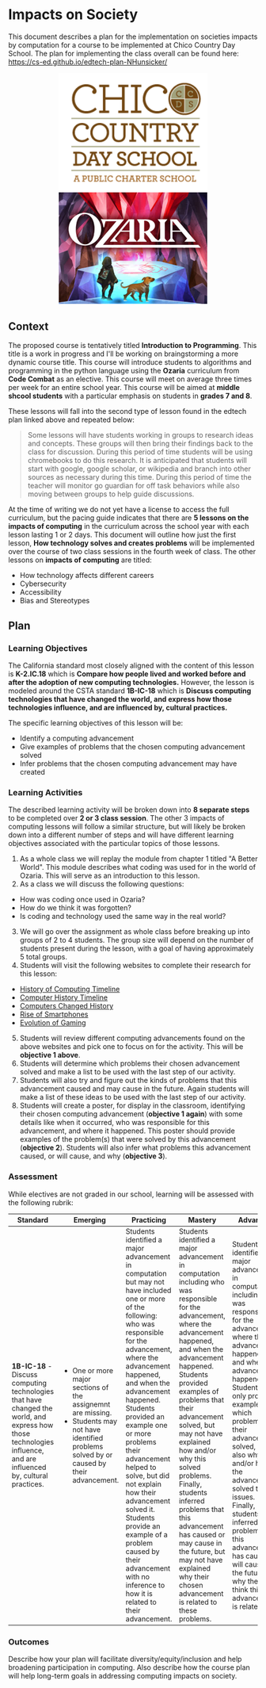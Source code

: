# Impacts on Society

This document describes a plan for the implementation on societies impacts by computation for a course to be implemented at Chico Country Day School. The plan for implementing the class overall can be found here: https://cs-ed.github.io/edtech-plan-NHunsicker/

<p align="center">
  <img src="./images/ccds-color.png" width="300" title="CCDS Logo">
  <img src="./images/codecombat_ozaria.jpg" width="300" title="Ozaria Logo">
</p>

## Context

The proposed course is tentatively titled **Introduction to Programming**. This title is a work in progress and I'll be working on braingstorming a more dynamic course title. This course will introduce students to algorithms and programming in the python language using the **Ozaria** curriculum from **Code Combat** as an elective. This course will meet on average three times per week for an entire school year. This course will be aimed at **middle shcool students** with a particular emphasis on students in **grades 7 and 8**.

These lessons will fall into the second type of lesson found in the edtech plan linked above and repeated below: 
>Some lessons will have students working in groups to research ideas and concepts. These groups will then bring their findings back to the class for discussion. During this period of time students will be using chromebooks to do this research. It is anticipated that students will start with google, google scholar, or wikipedia and branch into other sources as necessary during this time. During this period of time the teacher will monitor go guardian for off task behaviors while also moving between groups to help guide discussions.

At the time of writing we do not yet have a license to access the full curriculum, but the pacing guide indicates that there are **5 lessons on the impacts of computing** in the curriculum across the school year with each lesson lasting 1 or 2 days. This document will outline how just the first lesson, **How technology solves and creates problems** will be implemented over the course of two class sessions in the fourth week of class. The other lessons on **impacts of computing** are titled:
- How technology affects different careers
- Cybersecurity
- Accessibility
- Bias and Stereotypes

## Plan

### Learning Objectives

The California standard most closely aligned with the content of this lesson is **K-2.IC.18** which is **Compare how people lived and worked before and after the adoption of new computing technologies.** However, the lesson is modeled around the CSTA standard **1B-IC-18** which is **Discuss computing technologies that have changed the world, and express how those technologies influence, and are influenced by, cultural practices.**

The specific learning objectives of this lesson will be:
- Identify a computing advancement
- Give examples of problems that the chosen computing advancement solved
- Infer problems that the chosen computing advancement may have created

### Learning Activities

The described learning activity will be broken down into **8 separate steps** to be completed over **2 or 3 class session**. The other 3 impacts of computing lessons will follow a similar structure, but will likely be broken down into a different number of steps and will have different learning objectives associated with the particular topics of those lessons.

1. As a whole class we will replay the module from chapter 1 titled "A Better World". This module describes what coding was used for in the world of Ozaria. This will serve as an introduction to this lesson.
2. As a class we will discuss the following questions:
- How was coding once used in Ozaria?
- How do we think it was forgotten?
- Is coding and technology used the same way in the real world?
3. We will go over the assignment as whole class before breaking up into groups of 2 to 4 students. The group size will depend on the number of students present during the lesson, with a goal of having approximately 5 total groups.
4. Students will visit the following websites to complete their research for this lesson:
- [History of Computing Timeline](https://www.computerhistory.org/timeline/)
- [Computer History Timeline](https://www.softschools.com/timelines/computer_history_timeline/20/)
- [Computers Changed History](https://www.bookyourdata.com/email-list-database/computers-changed-history)
- [Rise of Smartphones](https://www.sciencemuseum.org.uk/objects-and-stories/computer-your-pocket-rise-smartphones)
- [Evolution of Gaming](https://techcrunch.com/2015/10/31/the-history-of-gaming-an-evolving-community/?guccounter=1&guce_referrer=aHR0cHM6Ly93d3cuZ29vZ2xlLmNvbS8&guce_referrer_sig=AQAAABgw5eqX1jXxZtTZd0Nbh7ITK0ANaFOT76i6QO3cd2jScb9lt1F9zZvUiaXL8Vd_l4A8kmcabj_3vg3-O6ejbH-Yp_6BWLidpepoh0Q90KGCFzsR_TMjooby_jp0GV1jGrr2N4hHt0nShGT-zYStynX41ncf4_3fpc5r6kRoRKRe)
5. Students will review different computing advancements found on the above websites and pick one to focus on for the activity. This will be **objective 1 above**.
6. Students will determine which problems their chosen advancement solved and make a list to be used with the last step of our activity.
7. Students will also try and figure out the kinds of problems that this advancement caused and may cause in the future. Again students will make a list of these ideas to be used with the last step of our activity.
8. Students will create a poster, for display in the classroom, identifying their chosen computing advancement (**objective 1 again**) with some details like when it occurred, who was responsible for this advancement, and where it happened. This poster should provide examples of the problem(s) that were solved by this advancement (**objective 2**). Students will also infer what problems this advancement caused, or will cause, and why (**objective 3**).


### Assessment

While electives are not graded in our school, learning will be assessed with the following rubrik:

| Standard | Emerging | Practicing | Mastery | Advanced |
| --- | --- | --- | --- | --- |
| **1B-IC-18** - Discuss computing technologies that have changed the world, and express how those technologies influence, and are influenced by, cultural practices.| <ul><li>One or more major sections of the assignemnt are missing.</li><li>Students may not have identified problems solved by or caused by their advancement.</li></ul> | Students identified a major advancement in computation but may not have included one or more of the following: who was responsible for the advancement, where the advancement happened, and when the advancement happened. Students provided an example one or more problems their advancement helped to solve, but did not explain how their advancement solved it. Students provide an example of a problem caused by their advancement with no inference to how it is related to their advancement. | Students identified a major advancement in computation including who was responsible for the advancement, where the advancement happened, and when the advancement happened. Students provided examples of problems that their advancement solved, but may not have explained how and/or why this solved problems. Finally, students inferred problems that this advancement has caused or may cause in the future, but may not have explained why their chosen advancement is related to these problems. | Students identified a major advancement in computation including who was responsible for the advancement, where the advancement happened, and when the advancement happened. Students not only provided examples of which problems their advancement solved, but also why and/or how the advancement solved those issues. Finally, students inferred problems that this advancement has caused or will cause in the future and why they think this advancement is related |

### Outcomes

Describe how your plan will facilitate diversity/equity/inclusion and help broadening participation in computing. Also describe how the course plan will help long-term goals in addressing computing impacts on society.
